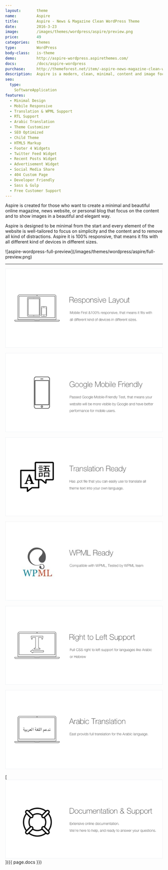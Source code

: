 ```yaml
---
layout:       theme
name:         Aspire
title:        Aspire - News & Magazine Clean WordPress Theme
date:         2016-3-23
image:        /images/themes/wordpress/aspire/preview.png
price:        49
categories:   themes
type:         WordPress
body-class:   is-theme
demo:         http://aspire-wordpress.aspirethemes.com/
docs:         /docs/aspire-wordpress
purchase:     http://themeforest.net/item/-aspire-news-magazine-clean-wordpress-theme/15086977?ref=aspirethemes
description:  Aspire is a modern, clean, minimal, content and image focus theme for WordPress
seo:
  type:
    SoftwareApplication
features:
  - Minimal Design
  - Mobile Responsive
  - Translation & WPML Support
  - RTL Support
  - Arabic Translation
  - Theme Customizer
  - SEO Optimized
  - Child Theme
  - HTML5 Markup
  - Footer 4 Widgets
  - Twitter Feed Widget
  - Recent Posts Widget
  - Advertisement Widget
  - Social Media Share
  - 404 Custom Page
  - Developer Friendly
  - Sass & Gulp
  - Free Customer Support
---
```


Aspire is created for those who want to create a minimal and beautiful online magazine, news website, or personal blog that focus on the content and to show images in a beautiful and elegant way.

Aspire is designed to be minimal from the start and every element of the website is well-tailored to focus on simplicity and the content and to remove all kind of distractions. Aspire it is 100% responsive, that means it fits with all different kind of devices in different sizes.

<div class="darker-bg-image-wrap" markdown='1'>
  ![aspire-wordpress-full-preview](/images/themes/wordpress/aspire/full-preview.png)
</div>

---

![responsive](/images/themes/wordpress/shared/responsive.png)

![mobile-friendly](/images/themes/wordpress/shared/mobile-friendly.png)

![translation](/images/themes/wordpress/shared/translation.png)

![wpml-ready](/images/themes/wordpress/shared/wpml-ready.jpg)

![rtl](/images/themes/wordpress/shared/rtl.png)

![arabic-translation](/images/themes/wordpress/shared/arabic-translation.png)

[![support-docs](/images/themes/wordpress/shared/support-docs.png)]({{ page.docs }})